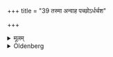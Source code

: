 +++
title = "39 तस्मा अन्वाह पच्छोऽर्धर्चश"

+++

<details><summary>मूलम्</summary>

तस्मा अन्वाह पच्छोऽर्धर्चश ऋक्श इति ३९
</details>

<details><summary>Oldenberg</summary>

39. He then recites (the Sāvitrī, ibid. 29) to him, Pāda by Pāda, hemistich by hemistich, and the whole verse,
</details>

